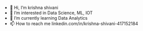 - 👋 Hi, I’m krishna shivani
- 👀 I’m interested in Data Science, ML,  IOT
- 🌱 I’m currently learning Data Analytics
- 📫 How to reach me linkedin.com/in/krishna-shivani-417152184

<!---
krishnashivani8899/krishnashivani8899 is a ✨ special ✨ repository because its `README.md` (this file) appears on your GitHub profile.
You can click the Preview link to take a look at your changes.
--->
